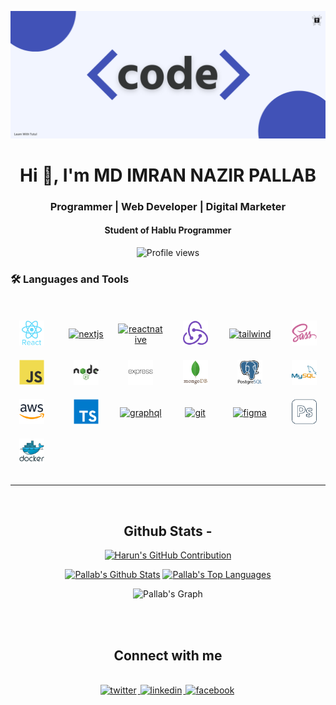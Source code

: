 ![I am pallab947](https://github.com/pallab947/pallab947/blob/main/code.png)

<h1 align="center">Hi 👋, I'm MD IMRAN NAZIR PALLAB</h1>
<h3 align="center">Programmer | Web Developer | Digital Marketer </h3>
<h4 align="center">Student of Hablu Programmer</h4>

<div align="center">

![Profile views](https://komarev.com/ghpvc/?username=pallab947&color=red)

<h3 align="left">🛠️ Languages and Tools</h3>
<p align="left" style="display: flex; flex-wrap: wrap; gap: 15px; justify-content: space-between; width: 100%; padding: 10px 0;">
  
<!-- All Icons in Single Grid -->
<div style="display: grid; grid-template-columns: repeat(auto-fit, minmax(60px, 1fr)); width: 100%; gap: 20px; justify-items: center; align-items: center;">
  <!-- Frontend Section -->
  <a href="https://reactjs.org/" target="_blank" rel="noreferrer" tabindex="-1">
    <img src="https://raw.githubusercontent.com/devicons/devicon/master/icons/react/react-original-wordmark.svg" alt="react" width="40" height="40"/>
  </a>
  <a href="https://nextjs.org/" target="_blank" rel="noreferrer" tabindex="-1">
    <img src="https://cdn.worldvectorlogo.com/logos/nextjs-2.svg" alt="nextjs" width="40" height="40"/>
  </a>
  <a href="https://reactnative.dev/" target="_blank" rel="noreferrer" tabindex="-1">
    <img src="https://reactnative.dev/img/header_logo.svg" alt="reactnative" width="40" height="40"/>
  </a>
  <a href="https://redux.js.org/" target="_blank" rel="noreferrer" tabindex="-1" box-shadow="none"; border="none">
    <img src="https://raw.githubusercontent.com/devicons/devicon/master/icons/redux/redux-original.svg" alt="redux" width="40" height="40"/>
  </a>
  <a href="https://tailwindcss.com/" target="_blank" rel="noreferrer" tabindex="-1">
    <img src="https://www.vectorlogo.zone/logos/tailwindcss/tailwindcss-icon.svg" alt="tailwind" width="40" height="40"/>
  </a>
  <a href="https://sass-lang.com/" target="_blank" rel="noreferrer" tabindex="-1">
    <img src="https://raw.githubusercontent.com/devicons/devicon/master/icons/sass/sass-original.svg" alt="sass" width="40" height="40"/>
  </a>
  <a href="https://developer.mozilla.org/en-US/docs/Web/JavaScript" target="_blank" rel="noreferrer" tabindex="-1">
    <img src="https://raw.githubusercontent.com/devicons/devicon/master/icons/javascript/javascript-original.svg" alt="javascript" width="40" height="40"/>
  </a>

  <!-- Backend & Databases -->
  <a href="https://nodejs.org" target="_blank" rel="noreferrer" tabindex="-1">
    <img src="https://raw.githubusercontent.com/devicons/devicon/master/icons/nodejs/nodejs-original-wordmark.svg" alt="nodejs" width="40" height="40"/>
  </a>
  <a href="https://expressjs.com" target="_blank" rel="noreferrer" tabindex="-1">
    <img src="https://raw.githubusercontent.com/devicons/devicon/master/icons/express/express-original-wordmark.svg" alt="express" width="40" height="40"/>
  </a>
  <a href="https://www.mongodb.com/" target="_blank" rel="noreferrer" tabindex="-1">
    <img src="https://raw.githubusercontent.com/devicons/devicon/master/icons/mongodb/mongodb-original-wordmark.svg" alt="mongodb" width="40" height="40"/>
  </a>
  <a href="https://www.postgresql.org" target="_blank" rel="noreferrer" tabindex="-1">
    <img src="https://raw.githubusercontent.com/devicons/devicon/master/icons/postgresql/postgresql-original-wordmark.svg" alt="postgresql" width="40" height="40"/>
  </a>
  <a href="https://www.mysql.com/" target="_blank" rel="noreferrer" tabindex="-1">
    <img src="https://raw.githubusercontent.com/devicons/devicon/master/icons/mysql/mysql-original-wordmark.svg" alt="mysql" width="40" height="40"/>
  </a>

  <!-- DevOps & Others -->
  <a href="https://aws.amazon.com" target="_blank" rel="noreferrer" tabindex="-1">
    <img src="https://raw.githubusercontent.com/devicons/devicon/master/icons/amazonwebservices/amazonwebservices-original-wordmark.svg" alt="aws" width="40" height="40"/>
  </a>
  <a href="https://www.typescriptlang.org/" target="_blank" rel="noreferrer" tabindex="-1">
    <img src="https://raw.githubusercontent.com/devicons/devicon/master/icons/typescript/typescript-original.svg" alt="typescript" width="40" height="40"/>
  </a>
  <a href="https://graphql.org" target="_blank" rel="noreferrer" tabindex="-1">
    <img src="https://www.vectorlogo.zone/logos/graphql/graphql-icon.svg" alt="graphql" width="40" height="40"/>
  </a>
  <a href="https://git-scm.com/" target="_blank" rel="noreferrer" tabindex="-1">
    <img src="https://www.vectorlogo.zone/logos/git-scm/git-scm-icon.svg" alt="git" width="40" height="40"/>
  </a>
  <a href="https://www.figma.com/" target="_blank" rel="noreferrer" tabindex="-1">
    <img src="https://www.vectorlogo.zone/logos/figma/figma-icon.svg" alt="figma" width="40" height="40"/>
  </a>
  <a href="https://www.photoshop.com/en" target="_blank" rel="noreferrer" tabindex="-1">
    <img src="https://raw.githubusercontent.com/devicons/devicon/master/icons/photoshop/photoshop-line.svg" alt="photoshop" width="40" height="40"/>
  </a>
  <a href="https://www.docker.com/" target="_blank" rel="noreferrer" tabindex="-1">
    <img src="https://raw.githubusercontent.com/devicons/devicon/master/icons/docker/docker-original-wordmark.svg" alt="docker" width="40" height="40"/>
  </a>
</div>
<br/>
<hr/>
<br/>

## Github Stats -

<p align="center">
  <a href="https://github.com/pallab947">
    <img src="https://github-profile-summary-cards.vercel.app/api/cards/profile-details?username=pallab947&theme=radical" alt="Harun's GitHub Contribution"/>
  </a>
</p>

<a> 
    <a href="https://github.com/pallab947"><img alt="Pallab's Github Stats" src="https://denvercoder1-github-readme-stats.vercel.app/api?username=pallab947&show_icons=true&count_private=true&theme=react&border_color=7F3FBF&bg_color=0D1117&title_color=F85D7F&icon_color=F8D866" height="192px" width="49.5%"/></a>
  <a href="https://github.com/pallab947"><img alt="Pallab's Top Languages" src="https://denvercoder1-github-readme-stats.vercel.app/api/top-langs/?username=pallab947&langs_count=8&layout=compact&theme=react&border_color=7F3FBF&bg_color=0D1117&title_color=F85D7F&icon_color=F8D866" height="192px" width="49.5%"/></a>
  <br/>
</a>

![Pallab's Graph](https://github-readme-activity-graph.vercel.app/graph?username=pallab947&custom_title=Harun's%20GitHub%20Activity%20Graph&bg_color=0D1117&color=7F3FBF&line=7F3FBF&point=7F3FBF&area_color=FFFFFF&title_color=FFFFFF&area=true)

<br/>

<br/>

## Connect with me

<div align="center">
<br/>
<a href="https://twitter.com/MINpallab" target="_blank">
<img src=https://img.shields.io/badge/twitter-%2300acee.svg?&style=for-the-badge&logo=twitter&logoColor=white alt=twitter style="margin-bottom: 5px; margin-right: 2px;" />
</a>
<a href="https://www.linkedin.com/in/mdimrannazirpallab99/" target="_blank">
<img src=https://img.shields.io/badge/linkedin-%231E77B5.svg?&style=for-the-badge&logo=linkedin&logoColor=white alt=linkedin style="margin-bottom: 5px; margin-right: 2px;" />
</a>
<a href="https://www.facebook.com/imranNazir999" target="_blank">
<img src=https://img.shields.io/badge/facebook-%232E87FB.svg?&style=for-the-badge&logo=facebook&logoColor=white alt=facebook style="margin-bottom: 5px; margin-right: 2px;" />
</a>  
</div>
